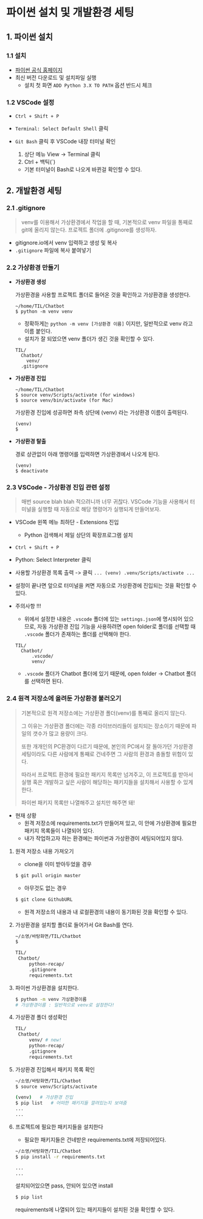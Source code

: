 # 파이썬 설치 및 개발환경 세팅

## 1. 파이썬 설치

### 1.1 설치

- [파이썬 공식 홈페이지](https://www.python.org/downloads/)
- 최신 버전 다운로드 및 설치파일 실행
  - 설치 첫 화면 `ADD Python 3.X TO PATH` 옵션 반드시 체크

### 1.2 VSCode 설정

- `Ctrl + Shift + P`

- `Terminal: Select Default Shell` 클릭

- `Git Bash` 클릭 후 VSCode 내장 터미널 확인

  1. 상단 메뉴 View -> Terminal 클릭
  2. Ctrl + 백틱(`)

  - 기본 터미널이 Bash로 나오게 바뀐걸 확인할 수 있다.

## 2. 개발환경 세팅

### 2.1 .gitignore

> venv를 이용해서 가상환경에서 작업을 할 때, 기본적으로 venv 파일을 통째로 git에 올리지 않는다. 프로젝트 폴더에 .gitignore를 생성하자.

- gitignore.io에서 venv 입력하고 생성 및 복사
- `.gitignore` 파일에 복사 붙여넣기

### 2.2 가상환경 만들기

- **가상환경 생성**

  가상환경을 사용할 프로젝트 폴더로 들어온 것을 확인하고 가상환경을 생성한다.

  ```
  ~/home/TIL/Chatbot
  $ python -m venv venv
  ```

  - 정확하게는 `python -m venv [가상환경 이름]` 이지만, 일반적으로 venv 라고 이름 붙인다.
  - 설치가 잘 되었으면 venv 폴더가 생긴 것을 확인할 수 있다.

  ```
  TIL/
    Chatbot/
      venv/
  	.gitignore
  ```

- **가상환경 진입**

  ```
  ~/home/TIL/Chatbot
  $ source venv/Scripts/activate (for windows)
  $ source venv/bin/activate (for Mac)
  ```

  가상환경 진입에 성공하면 좌측 상단에 (venv) 라는 가상환경 이름이 출력된다.

  ```
  (venv)
  $ 
  ```

- **가상환경 탈출**

  경로 상관없이 아래 명령어를 입력하면 가상환경에서 나오게 된다.

  ```
  (venv)
  $ deactivate
  ```

### 2.3 VSCode - 가상환경 진입 관련 설정

> 매번 source blah blah 적으려니까 너무 귀찮다. VSCode 기능을 사용해서 터미널을 실행할 때 자동으로 해당 명령어가 실행되게 만들어보자.

- VSCode 왼쪽 메뉴 최하단 - Extensions 진입

  - Python 검색해서 제일 상단의 확장프로그램 설치

- `Ctrl + Shift + P`

- Python: Select Interpreter 클릭

- 사용할 가상환경 목록 출력 -> 클릭 `... (venv) .venv/Scripts/activate ...`

- 설정이 끝나면 앞으로 터미널을 켜면 자동으로 가상환경에 진입되는 것을 확인할 수 있다.

- 주의사항 !!!

  - 위에서 설정한 내용은 `.vscode` 폴더에 있는 `settings.json`에 명시되어 있으므로, 자동 가상환경 진입 기능을 사용하려면 open folder로 폴더를 선택할 때 `.vscode` 폴더가 존재하는 폴더를 선택해야 한다.

  ```
  TIL/
    Chatbot/
    	.vscode/
    	venv/
  ```

  - `.vscode` 폴더가 Chatbot 폴더에 있기 때문에, open folder -> Chatbot 폴더를 선택하면 된다.

  

### 2.4 원격 저장소에 올려둔 가상환경 불러오기

> 기본적으로 원격 저장소에는 가상환경 폴더(venv)를 통째로 올리지 않는다.
>
> 그 이유는 가상환경 폴더에는 각종 라이브러리들이 설치되는 장소이기 때문에 파일의 갯수가 많고 용량이 크다.
>
> 또한 개개인의 PC환경이 다르기 때문에, 본인의 PC에서 잘 돌아가던 가상환경 세팅이라도 다른 사람에게 통째로 건네주면 그 사람의 환경과 충돌할 위험이 있다.
>
> 따라서 프로젝트 환경에 필요한 패키지 목록만 넘겨주고, 이 프로젝트를 받아서 실행 혹은 개발하고 싶은 사람이 해당하는 패키지들을 설치해서 사용할 수 있게 한다.
>
> 파이썬 패키지 목록만 나열해주고 설치만 해주면 돼!

* 현재 상황
  * 원격 저장소에 requirements.txt가 만들어져 있고, 이 안에 가상환경에 필요한 패키지 목록들이 나열되어 있다.
  * 내가 작업하고자 하는 환경에는 파이썬과 가상환경이 세팅되어있지 않다.

1. 원격 저장소 내용 가져오기

   * clone을 이미 받아두었을 경우

   ```bash
   $ git pull origin master
   ```

   * 아무것도 없는 경우

   ```bash
   $ git clone GithubURL
   ```

   * 원격 저장소의 내용과 내 로컬환경의 내용이 동기화된 것을 확인할 수 있다.

2. 가상환경을 설치할 폴더로 들어가서 Git Bash를 연다.

   ```bash
   ~/소영/바탕화면/TIL/Chatbot
   $ 
   ```

   ```bash
   TIL/
   	Chatbot/
   		python-recap/
   		.gitignore
   		requirements.txt
   ```

3. 파이썬 가상환경을 설치한다.

   ```bash
   $ python -m venv 가상환경이름
   # 가상환경이름 : 일반적으로 venv로 설정한다!
   ```

4. 가상환경 폴더 생성확인

   ```bash
   TIL/
   	Chatbot/
   		venv/ # new!
   		python-recap/
   		.gitignore
   		requirements.txt
   ```

5. 가상환경 진입해서 패키지 목록 확인

   ```bash
   ~/소영/바탕화면/TIL/Chatbot
   $ source venv/Scripts/activate
   
   (venv)   # 가상환경 진입
   $ pip list   # 어떠한 패키지들 깔려있는지 보여줌
   ...
   ...
   ```

6. 프로젝트에 필요한 패키지들을 설치한다

   * 필요한 패키지들은 건네받은 requirements.txt에 저장되어있다.

   ``` bash
   ~/소영/바탕화면/TIL/Chatbot
   $ pip install -r requirements.txt
   
   ...
   ...
   ```

   설치되어있으면 pass, 안되어 있으면 install

   ```bash
   $ pip list
   ```

   requirements에 나열되어 있는 패키지들이 설치된 것을 확인할 수 있다.